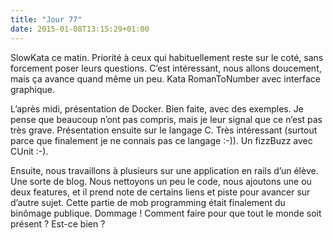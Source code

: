 ```yaml
---
title: "Jour 77"
date: 2015-01-08T13:15:29+01:00
---
```


SlowKata ce matin. Priorité à ceux qui habituellement reste sur le coté,
sans forcement poser leurs questions. C’est intéressant, nous allons
doucement, mais ça avance quand même un peu. Kata RomanToNumber avec
interface graphique.

L’après midi, présentation de Docker. Bien faite, avec des exemples. Je
pense que beaucoup n’ont pas compris, mais je leur signal que ce n’est
pas très grave. Présentation ensuite sur le langage C. Très intéressant
(surtout parce que finalement je ne connais pas ce langage :-)). Un
fizzBuzz avec CUnit :-).

Ensuite, nous travaillons à plusieurs sur une application en rails d’un
élève. Une sorte de blog. Nous nettoyons un peu le code, nous ajoutons
une ou deux features, et il prend note de certains liens et piste pour
avancer sur d’autre sujet. Cette partie de mob programming était
finalement du binômage publique. Dommage ! Comment faire pour que tout
le monde soit présent ? Est-ce bien ?


